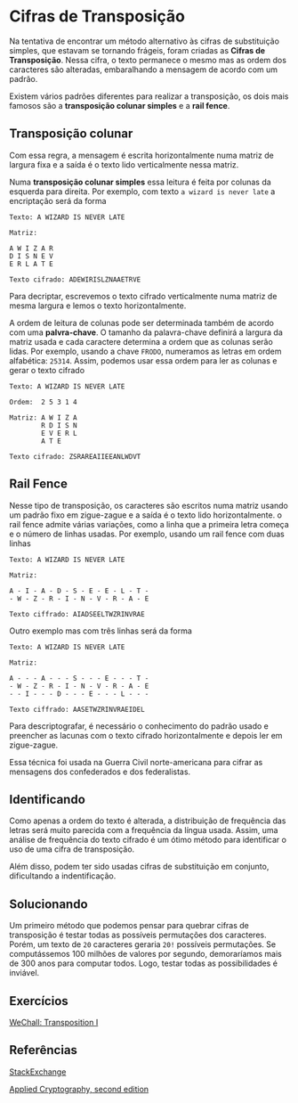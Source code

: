 # Cifras de Transposição
Na tentativa de encontrar um método alternativo às cifras de substituição simples, que estavam se tornando frágeis, foram criadas as __Cifras de Transposição__. Nessa cifra, o texto permanece o mesmo mas as ordem dos caracteres são alteradas, embaralhando a mensagem de acordo com um padrão.

Existem vários padrões diferentes para realizar a transposição, os dois mais famosos são a __transposição colunar simples__ e a __rail fence__.

## Transposição colunar

Com essa regra, a mensagem é escrita horizontalmente numa matriz de largura fixa e a saída é o texto lido verticalmente nessa matriz.

Numa __transposição colunar simples__ essa leitura é feita por colunas da esquerda para direita. Por exemplo, com texto `a wizard is never late` a encriptação será da forma

```
Texto: A WIZARD IS NEVER LATE

Matriz:

A W I Z A R
D I S N E V
E R L A T E

Texto cifrado: ADEWIRISLZNAAETRVE
```

Para decriptar, escrevemos o texto cifrado verticalmente numa matriz de mesma largura e lemos o texto horizontalmente.

A ordem de leitura de colunas pode ser determinada também de acordo com uma __palvra-chave__. O tamanho da palavra-chave definirá a largura da matriz usada e cada caractere determina a ordem que as colunas serão lidas. Por exemplo, usando a chave `FRODO`, numeramos as letras em ordem alfabética: `25314`. Assim, podemos usar essa ordem para ler as colunas e gerar o texto cifrado
```
Texto: A WIZARD IS NEVER LATE

Ordem:  2 5 3 1 4

Matriz: A W I Z A
        R D I S N
        E V E R L
        A T E

Texto cifrado: ZSRAREAIIEEANLWDVT
```
## Rail Fence

Nesse tipo de transposição, os caracteres são escritos numa matriz usando um padrão fixo em zigue-zague e a saída é o texto lido horizontalmente. o rail fence admite várias variações, como a linha que a primeira letra começa e o número de linhas usadas. Por exemplo, usando um rail fence com duas linhas

```
Texto: A WIZARD IS NEVER LATE

Matriz:

A - I - A - D - S - E - E - L - T -
- W - Z - R - I - N - V - R - A - E

Texto ciffrado: AIADSEELTWZRINVRAE
```

Outro exemplo mas com três linhas será da forma
```
Texto: A WIZARD IS NEVER LATE

Matriz:

A - - - A - - - S - - - E - - - T -
- W - Z - R - I - N - V - R - A - E
- - I - - - D - - - E - - - L - - -

Texto ciffrado: AASETWZRINVRAEIDEL
```
Para descriptografar, é necessário o conhecimento do padrão usado e preencher as lacunas com o texto cifrado horizontalmente e depois ler em zigue-zague.

Essa técnica foi usada na Guerra Civil norte-americana para cifrar as mensagens dos confederados e dos federalistas.

## Identificando
Como apenas a ordem do texto é alterada, a distribuição de frequência das letras será muito parecida com a frequência da língua usada. Assim, uma análise de frequência do texto cifrado é um ótimo método para identificar o uso de uma cifra de transposição.

Além disso, podem ter sido usadas cifras de substituição em conjunto, dificultando a indentificação.

## Solucionando
Um primeiro método que podemos pensar para quebrar cifras de transposição é testar todas as possíveis permutações dos caracteres. Porém, um texto de `20` caracteres geraria `20!` possíveis permutações. Se computássemos 100 milhões de valores por segundo, demoraríamos mais de 300 anos para computar todos. Logo, testar todas as possibilidades é inviável.



## Exercícios

[WeChall: Transposition I ](https://www.wechall.net/challenge/training/crypto/transposition1/index.php)

## Referências

[StackExchange](https://crypto.stackexchange.com/questions/1550/obtaining-the-key-length-of-a-columnar-transposition-given-a-known-plaintext-wo/1578#1578)

[Applied Cryptography, second edition](https://doc.lagout.org/security/Crypto/%28eBook%29%20Bruce%20Schneier%20-%20Applied%20Cryptography%2C%20Second%20Edition%20-%20John%20Wiley%20%26%20Sons%20%5BISBN0471128457%5D.pdf)
